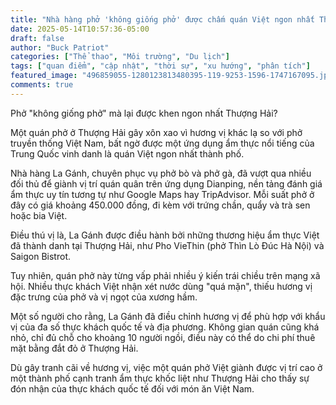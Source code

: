 ```yaml
---
title: "Nhà hàng phở 'không giống phở' được chấm quán Việt ngon nhất Thượng Hải"
date: 2025-05-14T10:57:36-05:00
draft: false
author: "Buck Patriot"
categories: ["Thể thao", "Môi trường", "Du lịch"]
tags: ["quan điểm", "cập nhật", "thời sự", "xu hướng", "phân tích"]
featured_image: "496859055-1280123813480395-119-9253-1596-1747167095.jpg"
comments: true
---
```


Phở "không giống phở" mà lại được khen ngon nhất Thượng Hải?

Một quán phở ở Thượng Hải gây xôn xao vì hương vị khác lạ so với phở truyền thống Việt Nam, bất ngờ được một ứng dụng ẩm thực nổi tiếng của Trung Quốc vinh danh là quán Việt ngon nhất thành phố.

Nhà hàng La Gánh, chuyên phục vụ phở bò và phở gà, đã vượt qua nhiều đối thủ để giành vị trí quán quân trên ứng dụng Dianping, nền tảng đánh giá ẩm thực uy tín tương tự như Google Maps hay TripAdvisor. Mỗi suất phở ở đây có giá khoảng 450.000 đồng, đi kèm với trứng chần, quẩy và trà sen hoặc bia Việt.

Điều thú vị là, La Gánh được điều hành bởi những thương hiệu ẩm thực Việt đã thành danh tại Thượng Hải, như Pho VieThin (phở Thìn Lò Đúc Hà Nội) và Saigon Bistrot.

Tuy nhiên, quán phở này từng vấp phải nhiều ý kiến trái chiều trên mạng xã hội. Nhiều thực khách Việt nhận xét nước dùng "quá mặn", thiếu hương vị đặc trưng của phở và vị ngọt của xương hầm.

Một số người cho rằng, La Gánh đã điều chỉnh hương vị để phù hợp với khẩu vị của đa số thực khách quốc tế và địa phương. Không gian quán cũng khá nhỏ, chỉ đủ chỗ cho khoảng 10 người ngồi, điều này có thể do chi phí thuê mặt bằng đắt đỏ ở Thượng Hải.

Dù gây tranh cãi về hương vị, việc một quán phở Việt giành được vị trí cao ở một thành phố cạnh tranh ẩm thực khốc liệt như Thượng Hải cho thấy sự đón nhận của thực khách quốc tế đối với món ăn Việt Nam.